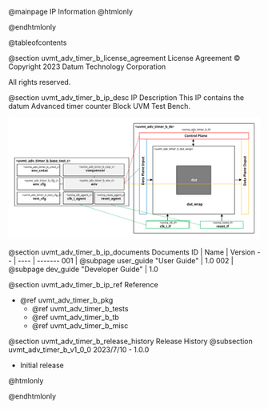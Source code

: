 @mainpage IP Information
@htmlonly
<div class="autonumbering">
@endhtmlonly


@tableofcontents


@section uvmt_adv_timer_b_license_agreement License Agreement
© Copyright 2023 Datum Technology Corporation

All rights reserved.


@section uvmt_adv_timer_b_ip_desc IP Description
This IP contains the datum Advanced timer counter Block UVM Test Bench.

![Advanced timer counter Block UVM Test Bench Block Diagram](tb_block_diagram.svg)


@section uvmt_adv_timer_b_ip_documents Documents
ID | Name | Version
-- | ---- | -------
001 | @subpage user_guide "User Guide" | 1.0
002 | @subpage dev_guide "Developer Guide" | 1.0


@section uvmt_adv_timer_b_ip_ref Reference
 * @ref uvmt_adv_timer_b_pkg
   * @ref uvmt_adv_timer_b_tests
   * @ref uvmt_adv_timer_b_tb
   * @ref uvmt_adv_timer_b_misc


@section uvmt_adv_timer_b_release_history Release History
@subsection uvmt_adv_timer_b_v1_0_0 2023/7/10 - 1.0.0
- Initial release


@htmlonly
</div>
@endhtmlonly